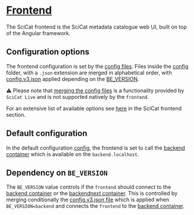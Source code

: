 # [Frontend](https://github.com/SciCatProject/frontend)

The SciCat frontend is the SciCat metadata catalogue web UI, built on top of the Angular framework. 

## Configuration options

The frontend configuration is set by the [config files](./config/). Files inside the [config](./config/) folder, with a `.json` extension are merged in alphabetical order, with [config.v3.json](./config/config.v3.json) applied depending on the [BE_VERSION](README.md#dependency-on-be_version). 

:warning: Please note that [merging the config files](./config/init.sh) is a functionality provided by `SciCat Live` and is not supported natively by the `frontend`. 

For an extensive list of available options see [here](https://scicatproject.github.io/documentation/Development/v3.x/Configuration.html#scicat-frontend) in the SciCat frontend section.

## Default configuration

In the default configuration [config](./config/), the frontend is set to call the [backend container](../backend/) which is available on the `backend.localhost`. 

## Dependency on `BE_VERSION`

The `BE_VERSION` value controls if the `frontend` should connect to the [backend container](../backend/) or the [backendnext container](../backendnext/). This is controlled by merging conditionally the [config.v3.json file](./config/config.v3.json) which is applied when `BE_VERSION=backend` and connects the `frontend` to the [backend container](../backend/).
